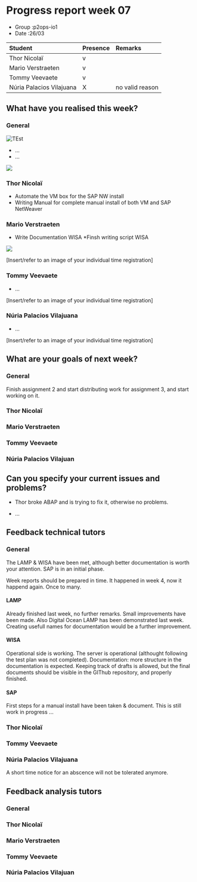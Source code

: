 # Progress report week 07

* Group :p2ops-io1
* Date  :26/03

| Student  | Presence | Remarks |
| :---     | :---     | :---    |
| Thor Nicolaï |   v       |         |
| Mario Verstraeten |   v       |         |
| Tommy Veevaete |  v        |         |
| Núria Palacios Vilajuana |   X       |  no valid reason  |

## What have you realised this week?

### General

![TEst](https://i.imgur.com/A7i8PPS.jpg)
* ...
* ...

![](https://i.imgur.com/QIbGvnd.png)

### Thor Nicolaï

* Automate the VM box for the SAP NW install
* Writing Manual for complete manual install of both VM and SAP NetWeaver

### Mario Verstraeten

* Write Documentation WISA
*Finsh writing script WISA

![](https://i.gyazo.com/472a5930af602810a3b522a7a0fe83ee.png)

[Insert/refer to an image of your individual time registration]

### Tommy Veevaete

* ...

[Insert/refer to an image of your individual time registration]

### Núria Palacios Vilajuana

* ...

[Insert/refer to an image of your individual time registration]

## What are your goals of next week?

### General

Finish assignment 2 and start distributing work for assignment 3, and start working on it.

### Thor Nicolaï
### Mario Verstraeten
### Tommy Veevaete
### Núria Palacios Vilajuan

## Can you specify your current issues and problems?

* Thor broke ABAP and is trying to fix it, otherwise no problems.

* ...

## Feedback technical tutors

### General

The LAMP & WISA have been met, although better documentation is worth your attention.
SAP is in an initial phase.

Week reports should be prepared in time. It happened in week 4, now it happend again. Once to many.

#### LAMP
Already finished last week, no further remarks. Small improvements have been made.
Also Digital Ocean LAMP has been demonstrated last week.
Creating usefull names for documentation would be a further improvement.

#### WISA
Operational side is working. The server is operational (althought following the test plan was not completed).
Documentation: more structure in the documentation is expected. Keeping track of drafts is allowed, but the final documents should be visible in the GIThub repository, and properly finished.

#### SAP
First steps for a manual install have been taken & document.
This is still work in progress ...



### Thor Nicolaï
### Tommy Veevaete
### Núria Palacios Vilajuana
A short time notice for an abscence will not be tolerated anymore.

## Feedback analysis tutors

### General

### Thor Nicolaï
### Mario Verstraeten
### Tommy Veevaete
### Núria Palacios Vilajuan
